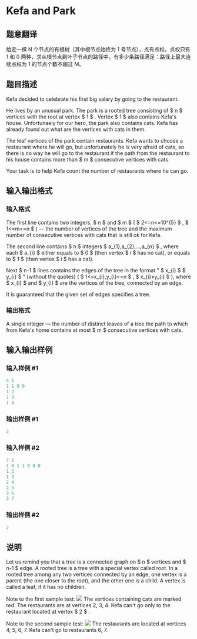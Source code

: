 # Kefa and Park

## 题意翻译

给定一棵 N 个节点的有根树（其中根节点始终为 1 号节点），点有点权，点权只有 1 和 0 两种，求从根节点到叶子节点的路径中，有多少条路径满足：路径上最大连续点权为 1 的节点个数不超过 M。

## 题目描述

Kefa decided to celebrate his first big salary by going to the restaurant.

He lives by an unusual park. The park is a rooted tree consisting of $ n $ vertices with the root at vertex $ 1 $ . Vertex $ 1 $ also contains Kefa's house. Unfortunaely for our hero, the park also contains cats. Kefa has already found out what are the vertices with cats in them.

The leaf vertices of the park contain restaurants. Kefa wants to choose a restaurant where he will go, but unfortunately he is very afraid of cats, so there is no way he will go to the restaurant if the path from the restaurant to his house contains more than $ m $ consecutive vertices with cats.

Your task is to help Kefa count the number of restaurants where he can go.

## 输入输出格式

### 输入格式

The first line contains two integers, $ n $ and $ m $ ( $ 2<=n<=10^{5} $ , $ 1<=m<=n $ ) — the number of vertices of the tree and the maximum number of consecutive vertices with cats that is still ok for Kefa.

The second line contains $ n $ integers $ a_{1},a_{2},...,a_{n} $ , where each $ a_{i} $ either equals to $ 0 $ (then vertex $ i $ has no cat), or equals to $ 1 $ (then vertex $ i $ has a cat).

Next $ n-1 $ lines contains the edges of the tree in the format " $ x_{i} $ $ y_{i} $ " (without the quotes) ( $ 1<=x_{i},y_{i}<=n $ , $ x_{i}≠y_{i} $ ), where $ x_{i} $ and $ y_{i} $ are the vertices of the tree, connected by an edge.

It is guaranteed that the given set of edges specifies a tree.

### 输出格式

A single integer — the number of distinct leaves of a tree the path to which from Kefa's home contains at most $ m $ consecutive vertices with cats.

## 输入输出样例

### 输入样例 #1

```cpp
4 1
1 1 0 0
1 2
1 3
1 4

```
### 输出样例 #1

```cpp
2

```
### 输入样例 #2

```cpp
7 1
1 0 1 1 0 0 0
1 2
1 3
2 4
2 5
3 6
3 7

```
### 输出样例 #2

```cpp
2

```
## 说明

Let us remind you that a tree is a connected graph on $ n $ vertices and $ n-1 $ edge. A rooted tree is a tree with a special vertex called root. In a rooted tree among any two vertices connected by an edge, one vertex is a parent (the one closer to the root), and the other one is a child. A vertex is called a leaf, if it has no children.

Note to the first sample test: ![](https://cdn.luogu.com.cn/upload/vjudge_pic/CF580C/3cc68e912c69745e5c96ffcfeb5680e415b9867a.png) The vertices containing cats are marked red. The restaurants are at vertices 2, 3, 4. Kefa can't go only to the restaurant located at vertex $ 2 $ .

Note to the second sample test: ![](https://cdn.luogu.com.cn/upload/vjudge_pic/CF580C/3d11dcb54f6b1deed424e5699c584e06f67a1d2b.png) The restaurants are located at vertices 4, 5, 6, 7. Kefa can't go to restaurants 6, 7.

